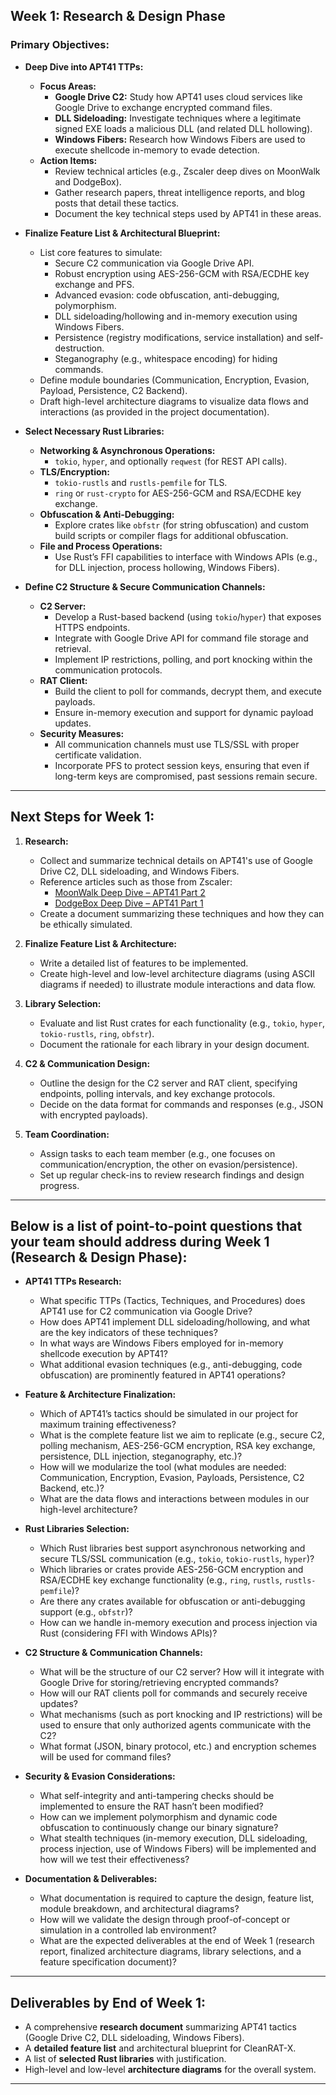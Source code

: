 ## **Week 1: Research & Design Phase**

### **Primary Objectives:**
- **Deep Dive into APT41 TTPs:**
  - **Focus Areas:**
    - **Google Drive C2:** Study how APT41 uses cloud services like Google Drive to exchange encrypted command files.
    - **DLL Sideloading:** Investigate techniques where a legitimate signed EXE loads a malicious DLL (and related DLL hollowing).
    - **Windows Fibers:** Research how Windows Fibers are used to execute shellcode in-memory to evade detection.
  - **Action Items:**
    - Review technical articles (e.g., Zscaler deep dives on MoonWalk and DodgeBox).
    - Gather research papers, threat intelligence reports, and blog posts that detail these tactics.
    - Document the key technical steps used by APT41 in these areas.

- **Finalize Feature List & Architectural Blueprint:**
  - List core features to simulate:
    - Secure C2 communication via Google Drive API.
    - Robust encryption using AES-256-GCM with RSA/ECDHE key exchange and PFS.
    - Advanced evasion: code obfuscation, anti-debugging, polymorphism.
    - DLL sideloading/hollowing and in-memory execution using Windows Fibers.
    - Persistence (registry modifications, service installation) and self-destruction.
    - Steganography (e.g., whitespace encoding) for hiding commands.
  - Define module boundaries (Communication, Encryption, Evasion, Payload, Persistence, C2 Backend).
  - Draft high-level architecture diagrams to visualize data flows and interactions (as provided in the project documentation).

- **Select Necessary Rust Libraries:**
  - **Networking & Asynchronous Operations:**  
    - `tokio`, `hyper`, and optionally `reqwest` (for REST API calls).
  - **TLS/Encryption:**  
    - `tokio-rustls` and `rustls-pemfile` for TLS.
    - `ring` or `rust-crypto` for AES-256-GCM and RSA/ECDHE key exchange.
  - **Obfuscation & Anti-Debugging:**  
    - Explore crates like `obfstr` (for string obfuscation) and custom build scripts or compiler flags for additional obfuscation.
  - **File and Process Operations:**  
    - Use Rust’s FFI capabilities to interface with Windows APIs (e.g., for DLL injection, process hollowing, Windows Fibers).

- **Define C2 Structure & Secure Communication Channels:**
  - **C2 Server:**  
    - Develop a Rust-based backend (using `tokio`/`hyper`) that exposes HTTPS endpoints.
    - Integrate with Google Drive API for command file storage and retrieval.
    - Implement IP restrictions, polling, and port knocking within the communication protocols.
  - **RAT Client:**  
    - Build the client to poll for commands, decrypt them, and execute payloads.
    - Ensure in-memory execution and support for dynamic payload updates.
  - **Security Measures:**  
    - All communication channels must use TLS/SSL with proper certificate validation.
    - Incorporate PFS to protect session keys, ensuring that even if long-term keys are compromised, past sessions remain secure.

---

## **Next Steps for Week 1:**

1. **Research:**
   - Collect and summarize technical details on APT41's use of Google Drive C2, DLL sideloading, and Windows Fibers.
   - Reference articles such as those from Zscaler:
     - [MoonWalk Deep Dive – APT41 Part 2](https://www.zscaler.com/blogs/security-research/moonwalk-deep-dive-updated-arsenal-apt41-part-2)
     - [DodgeBox Deep Dive – APT41 Part 1](https://www.zscaler.com/blogs/security-research/dodgebox-deep-dive-updated-arsenal-apt41-part-1)
   - Create a document summarizing these techniques and how they can be ethically simulated.

2. **Finalize Feature List & Architecture:**
   - Write a detailed list of features to be implemented.
   - Create high-level and low-level architecture diagrams (using ASCII diagrams if needed) to illustrate module interactions and data flow.

3. **Library Selection:**
   - Evaluate and list Rust crates for each functionality (e.g., `tokio`, `hyper`, `tokio-rustls`, `ring`, `obfstr`).
   - Document the rationale for each library in your design document.

4. **C2 & Communication Design:**
   - Outline the design for the C2 server and RAT client, specifying endpoints, polling intervals, and key exchange protocols.
   - Decide on the data format for commands and responses (e.g., JSON with encrypted payloads).

5. **Team Coordination:**
   - Assign tasks to each team member (e.g., one focuses on communication/encryption, the other on evasion/persistence).
   - Set up regular check-ins to review research findings and design progress.

---

## Below is a list of point-to-point questions that your team should address during Week 1 (Research & Design Phase):

- **APT41 TTPs Research:**
  - What specific TTPs (Tactics, Techniques, and Procedures) does APT41 use for C2 communication via Google Drive?
  - How does APT41 implement DLL sideloading/hollowing, and what are the key indicators of these techniques?
  - In what ways are Windows Fibers employed for in-memory shellcode execution by APT41?
  - What additional evasion techniques (e.g., anti-debugging, code obfuscation) are prominently featured in APT41 operations?

- **Feature & Architecture Finalization:**
  - Which of APT41’s tactics should be simulated in our project for maximum training effectiveness?
  - What is the complete feature list we aim to replicate (e.g., secure C2, polling mechanism, AES-256-GCM encryption, RSA key exchange, persistence, DLL injection, steganography, etc.)?
  - How will we modularize the tool (what modules are needed: Communication, Encryption, Evasion, Payloads, Persistence, C2 Backend, etc.)?
  - What are the data flows and interactions between modules in our high-level architecture?

- **Rust Libraries Selection:**
  - Which Rust libraries best support asynchronous networking and secure TLS/SSL communication (e.g., `tokio`, `tokio-rustls`, `hyper`)?
  - Which libraries or crates provide AES-256-GCM encryption and RSA/ECDHE key exchange functionality (e.g., `ring`, `rustls`, `rustls-pemfile`)?
  - Are there any crates available for obfuscation or anti-debugging support (e.g., `obfstr`)?
  - How can we handle in-memory execution and process injection via Rust (considering FFI with Windows APIs)?

- **C2 Structure & Communication Channels:**
  - What will be the structure of our C2 server? How will it integrate with Google Drive for storing/retrieving encrypted commands?
  - How will our RAT clients poll for commands and securely receive updates?
  - What mechanisms (such as port knocking and IP restrictions) will be used to ensure that only authorized agents communicate with the C2?
  - What format (JSON, binary protocol, etc.) and encryption schemes will be used for command files?

- **Security & Evasion Considerations:**
  - What self-integrity and anti-tampering checks should be implemented to ensure the RAT hasn’t been modified?
  - How can we implement polymorphism and dynamic code obfuscation to continuously change our binary signature?
  - What stealth techniques (in-memory execution, DLL sideloading, process injection, use of Windows Fibers) will be implemented and how will we test their effectiveness?

- **Documentation & Deliverables:**
  - What documentation is required to capture the design, feature list, module breakdown, and architectural diagrams?
  - How will we validate the design through proof-of-concept or simulation in a controlled lab environment?
  - What are the expected deliverables at the end of Week 1 (research report, finalized architecture diagrams, library selections, and a feature specification document)?


---


## **Deliverables by End of Week 1:**

- A comprehensive **research document** summarizing APT41 tactics (Google Drive C2, DLL sideloading, Windows Fibers).
- A **detailed feature list** and architectural blueprint for CleanRAT-X.
- A list of **selected Rust libraries** with justification.
- High-level and low-level **architecture diagrams** for the overall system.

---
